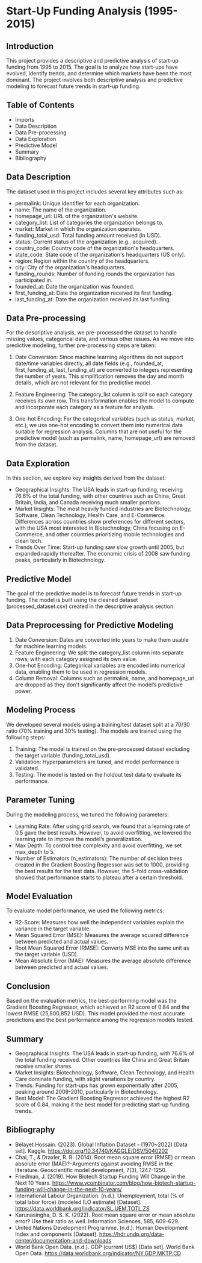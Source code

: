 # Start-Up Funding Analysis (1995-2015)
## Introduction
This project provides a descriptive and predictive analysis of start-up funding from 1995 to 2015. The goal is to analyze how start-ups have evolved, identify trends, and determine which markets have been the most dominant. The project involves both descriptive analysis and predictive modeling to forecast future trends in start-up funding.

## Table of Contents
- Imports
- Data Description
- Data Pre-processing
- Data Exploration
- Predictive Model
- Summary
- Bibliography
## Data Description
The dataset used in this project includes several key attributes such as:

- permalink: Unique identifier for each organization.
- name: The name of the organization.
- homepage_url: URL of the organization's website.
- category_list: List of categories the organization belongs to.
- market: Market in which the organization operates.
- funding_total_usd: Total funding amount received (in USD).
- status: Current status of the organization (e.g., acquired).
- country_code: Country code of the organization's headquarters.
- state_code: State code of the organization's headquarters (US only).
- region: Region within the country of the headquarters.
- city: City of the organization's headquarters.
- funding_rounds: Number of funding rounds the organization has participated in.
- founded_at: Date the organization was founded.
- first_funding_at: Date the organization received its first funding.
- last_funding_at: Date the organization received its last funding.
## Data Pre-processing
For the descriptive analysis, we pre-processed the dataset to handle missing values, categorical data, and various other issues. As we move into predictive modeling, further pre-processing steps are taken:

1. Date Conversion: Since machine learning algorithms do not support date/time variables directly, all date fields (e.g., founded_at, first_funding_at, last_funding_at) are converted to integers representing the number of years. This simplification removes the day and month details, which are not relevant for the predictive model.

2. Feature Engineering: The category_list column is split so each category receives its own row. This transformation enables the model to compute and incorporate each category as a feature for analysis.

3. One-hot Encoding: For the categorical variables (such as status, market, etc.), we use one-hot encoding to convert them into numerical data suitable for regression analysis. Columns that are not useful for the predictive model (such as permalink, name, homepage_url) are removed from the dataset.

## Data Exploration
In this section, we explore key insights derived from the dataset:

- Geographical Insights: The USA leads in start-up funding, receiving 76.6% of the total funding, with other countries such as China, Great Britain, India, and Canada receiving much smaller portions.
- Market Insights: The most heavily funded industries are Biotechnology, Software, Clean Technology, Health Care, and E-Commerce. Differences across countries show preferences for different sectors, with the USA most interested in Biotechnology, China focusing on E-Commerce, and other countries prioritizing mobile technologies and clean tech.
- Trends Over Time: Start-up funding saw slow growth until 2005, but expanded rapidly thereafter. The economic crisis of 2008 saw funding peaks, particularly in Biotechnology.
## Predictive Model
The goal of the predictive model is to forecast future trends in start-up funding. The model is built using the cleaned dataset (processed_dataset.csv) created in the descriptive analysis section.

## Data Preprocessing for Predictive Modeling
1. Date Conversion: Dates are converted into years to make them usable for machine learning models.
1. Feature Engineering: We split the category_list column into separate rows, with each category assigned its own value.
3. One-hot Encoding: Categorical variables are encoded into numerical data, enabling them to be used in regression models.
4. Column Removal: Columns such as permalink, name, and homepage_url are dropped as they don't significantly affect the model’s predictive power.
## Modeling Process
We developed several models using a training/test dataset split at a 70/30 ratio (70% training and 30% testing). The models are trained using the following steps:

1. Training: The model is trained on the pre-processed dataset excluding the target variable (funding_total_usd).
2. Validation: Hyperparameters are tuned, and model performance is validated.
3. Testing: The model is tested on the holdout test data to evaluate its performance.
## Parameter Tuning
During the modeling process, we tuned the following parameters:

- Learning Rate: After using grid search, we found that a learning rate of 0.5 gave the best results. However, to avoid overfitting, we lowered the learning rate to improve the model’s generalization.
- Max Depth: To control tree complexity and avoid overfitting, we set max_depth to 5.
- Number of Estimators (n_estimators): The number of decision trees created in the Gradient Boosting Regressor was set to 1000, providing the best results for the test data. However, the 5-fold cross-validation showed that performance starts to plateau after a certain threshold.
## Model Evaluation
To evaluate model performance, we used the following metrics:

- R2-Score: Measures how well the independent variables explain the variance in the target variable.
- Mean Squared Error (MSE): Measures the average squared difference between predicted and actual values.
- Root Mean Squared Error (RMSE): Converts MSE into the same unit as the target variable (USD).
- Mean Absolute Error (MAE): Measures the average absolute difference between predicted and actual values.
## Conclusion
Based on the evaluation metrics, the best-performing model was the Gradient Boosting Regressor, which achieved an R2 score of 0.84 and the lowest RMSE (25,800,852 USD). This model provided the most accurate predictions and the best performance among the regression models tested.

## Summary
- Geographical Insights: The USA leads in start-up funding, with 76.6% of the total funding received. Other countries like China and Great Britain receive smaller shares.
- Market Insights: Biotechnology, Software, Clean Technology, and Health Care dominate funding, with slight variations by country.
- Trends: Funding for start-ups has grown exponentially after 2005, peaking around 2009-2010, particularly in Biotechnology.
- Best Model: The Gradient Boosting Regressor achieved the highest R2 score of 0.84, making it the best model for predicting start-up funding trends.

## Bibliography
- Belayet Hossain. (2023). Global Inflation Dataset - (1970~2022) [Data set]. Kaggle. https://doi.org/10.34740/KAGGLE/DSV/5040202
- Chai, T., & Draxler, R. R. (2014). Root mean square error (RMSE) or mean absolute error (MAE)?–Arguments against avoiding RMSE in the literature. Geoscientific model development, 7(3), 1247-1250.
- Friedman, J. (2019). How Biotech Startup Funding Will Change in the Next 10 Years. https://www.ycombinator.com/blog/how-biotech-startup-funding-will-change-in-the-next-10-years/
- International Labour Organization. (n.d.). Unemployment, total (% of total labor force) (modeled ILO estimate) [Dataset]. https://data.worldbank.org/indicator/SL.UEM.TOTL.ZS
- Karunasingha, D. S. K. (2022). Root mean square error or mean absolute error? Use their ratio as well. Information Sciences, 585, 609-629.
- United Nations Development Programme. (n.d.). Human Development Index and components [Dataset]. https://hdr.undp.org/data-center/documentation-and-downloads
- World Bank Open Data. (n.d.). GDP (current US$) [Data set]. World Bank Open Data. https://data.worldbank.org/indicator/NY.GDP.MKTP.CD
